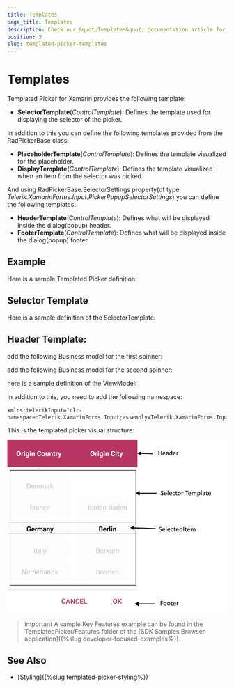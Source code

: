 ```yaml
---
title: Templates
page_title: Templates
description: Check our &quot;Templates&quot; documentation article for Telerik TemplatedPicker for Xamarin control.
position: 3
slug: templated-picker-templates
---
```


# Templates

Templated Picker for Xamarin provides the following template:

* **SelectorTemplate**(*ControlTemplate*): Defines the template used for displaying the selector of the picker.

In addition to this you can define the following templates provided from the RadPickerBase class:

* **PlaceholderTemplate**(*ControlTemplate*): Defines the template visualized for the placeholder.  
* **DisplayTemplate**(*ControlTemplate*): Defines the template visualized when an item from the selector was picked.

And using RadPickerBase.SelectorSettings property(of type *Telerik.XamarinForms.Input.PickerPopupSelectorSettings*) you can define the following templates:

* **HeaderTemplate**(*ControlTemplate*): Defines what will be displayed inside the dialog(popup) header.
* **FooterTemplate**(*ControlTemplate*): Defines what will be displayed inside the dialog(popup) footer.

## Example

Here is a sample Templated Picker definition:

<snippet id='templatedpicker-keyfeatures' />

## Selector Template

Here is a sample definition of the SelectorTemplate:

<snippet id='templatedpicker-keyfeatures-selectortemplate' />

## Header Template:

<snippet id='templatedpicker-keyfeatures-headertemplate' />

add the following Business model for the first spinner:

<snippet id='templatedpicker-country-businessmodel' />

add the following Business model for the second spinner:

<snippet id='templatedpicker-city-businessmodel' />

here is a sample definition of the ViewModel:

<snippet id='templatedpicker-viewmodel' />

In addition to this, you need to add the following namespace:

```XAML
xmlns:telerikInput="clr-namespace:Telerik.XamarinForms.Input;assembly=Telerik.XamarinForms.Input"
```

This is the templated picker visual structure:

![Templated Picker](images/templated_picker_visual_structure.png)

>important A sample Key Features example can be found in the TemplatedPicker/Features folder of the [SDK Samples Browser application]({%slug developer-focused-examples%}).

## See Also

- [Styling]({%slug templated-picker-styling%})
